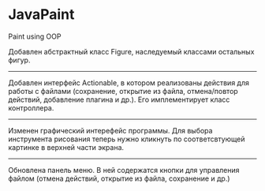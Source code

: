 # JavaPaint
Paint using OOP

Добавлен абстрактный класс Figure, наследуемый классами остальных фигур. 
____
Добавлен интерфейс Actionable, в котором реализованы действия для работы с файлами (сохранение, открытие из файла, отмена/повтор действий, добавление плагина и др.). Его имплементирует класс контроллера.
____
Изменен графический интерефейс программы. Для выбора инструмента рисования теперь нужно кликнуть по соответсвтующей картинке в верхней части экрана.
____
Обновлена панель меню. В ней содержатся кнопки для управления файлом (отмена действий, открытие из файла, сохранение и др.)
